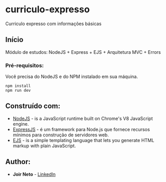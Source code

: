 # curriculo-expresso
Curriculo expresso com informações básicas

## Início

Módulo de estudos: NodeJS + Express + EJS + Arquitetura MVC + Errors

### Pré-requisitos:

Você precisa do NodeJS e do NPM instalado em sua máquina.

```
npm install
npm run dev
```

## Construído com:

* [NodeJS](https://nodejs.org/en/) - is a JavaScript runtime built on Chrome's V8 JavaScript engine.
* [ExpressJS](https://expressjs.com/pt-br/) - é um framework para Node.js que fornece recursos mínimos para construção de servidores web. 
* [EJS](https://ejs.co/) - is a simple templating language that lets you generate HTML markup with plain JavaScript.


## Author:

* **Joir Neto** - [LinkedIn](https://www.linkedin.com/in/joir-neto/)
 
